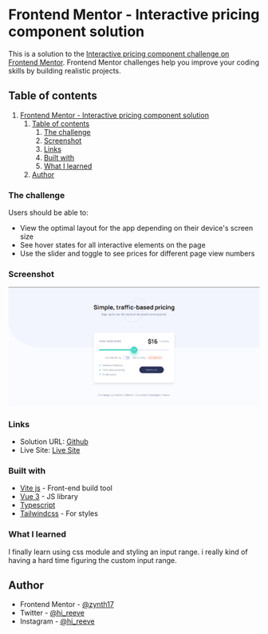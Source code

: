 # Frontend Mentor - Interactive pricing component solution

This is a solution to the [Interactive pricing component challenge on Frontend Mentor](https://www.frontendmentor.io/challenges/interactive-pricing-component-t0m8PIyY8). Frontend Mentor challenges help you improve your coding skills by building realistic projects. 

## Table of contents
1. [Frontend Mentor - Interactive pricing component solution](#frontend-mentor---interactive-pricing-component-solution)
	1. [Table of contents](#table-of-contents)
		1. [The challenge](#the-challenge)
		2. [Screenshot](#screenshot)
		3. [Links](#links)
		4. [Built with](#built-with)
		5. [What I learned](#what-i-learned)
	2. [Author](#author)

### The challenge

Users should be able to:

- View the optimal layout for the app depending on their device's screen size
- See hover states for all interactive elements on the page
- Use the slider and toggle to see prices for different page view numbers

### Screenshot

![screenshot](./screenshot_web.png)

### Links

- Solution URL: [Github](https://github.com/zynth17/interactive-pricing-component)
- Live Site: [Live Site](https://interactive-pricing-component-one-black.vercel.app/)

### Built with

- [Vite js](https://vitejs.dev/) - Front-end build tool
- [Vue 3](https://v3.vuejs.org/) - JS library
- [Typescript](https://www.typescriptlang.org/)
- [Tailwindcss](https://tailwindcss.com/) - For styles

### What I learned

I finally learn using css module and styling an input range. i really kind of having a hard time figuring the custom input range.

## Author

- Frontend Mentor - [@zynth17](https://www.frontendmentor.io/profile/zynth17)
- Twitter - [@hi_reeve](https://twitter.com/hi_reeve)
- Instagram - [@hi_reeve](https://www.instagram.com/hi_reeve/)

